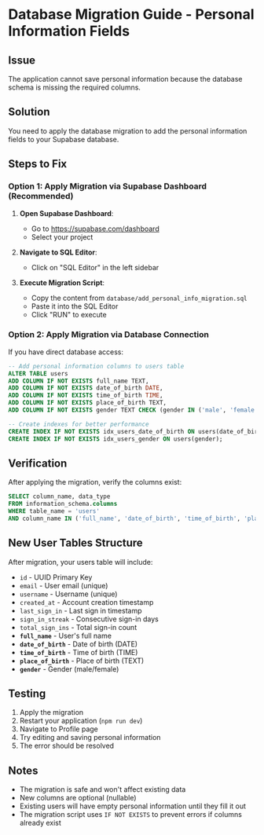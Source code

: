 # Database Migration Guide - Personal Information Fields

## Issue
The application cannot save personal information because the database schema is missing the required columns.

## Solution
You need to apply the database migration to add the personal information fields to your Supabase database.

## Steps to Fix

### Option 1: Apply Migration via Supabase Dashboard (Recommended)

1. **Open Supabase Dashboard**:
   - Go to https://supabase.com/dashboard
   - Select your project

2. **Navigate to SQL Editor**:
   - Click on "SQL Editor" in the left sidebar

3. **Execute Migration Script**:
   - Copy the content from `database/add_personal_info_migration.sql`
   - Paste it into the SQL Editor
   - Click "RUN" to execute

### Option 2: Apply Migration via Database Connection

If you have direct database access:

```sql
-- Add personal information columns to users table
ALTER TABLE users 
ADD COLUMN IF NOT EXISTS full_name TEXT,
ADD COLUMN IF NOT EXISTS date_of_birth DATE,
ADD COLUMN IF NOT EXISTS time_of_birth TIME,
ADD COLUMN IF NOT EXISTS place_of_birth TEXT,
ADD COLUMN IF NOT EXISTS gender TEXT CHECK (gender IN ('male', 'female'));

-- Create indexes for better performance
CREATE INDEX IF NOT EXISTS idx_users_date_of_birth ON users(date_of_birth);
CREATE INDEX IF NOT EXISTS idx_users_gender ON users(gender);
```

## Verification

After applying the migration, verify the columns exist:

```sql
SELECT column_name, data_type 
FROM information_schema.columns 
WHERE table_name = 'users' 
AND column_name IN ('full_name', 'date_of_birth', 'time_of_birth', 'place_of_birth', 'gender');
```

## New User Tables Structure

After migration, your users table will include:

- `id` - UUID Primary Key
- `email` - User email (unique)
- `username` - Username (unique)
- `created_at` - Account creation timestamp
- `last_sign_in` - Last sign in timestamp
- `sign_in_streak` - Consecutive sign-in days
- `total_sign_ins` - Total sign-in count
- **`full_name`** - User's full name
- **`date_of_birth`** - Date of birth (DATE)
- **`time_of_birth`** - Time of birth (TIME)
- **`place_of_birth`** - Place of birth (TEXT)
- **`gender`** - Gender (male/female)

## Testing

1. Apply the migration
2. Restart your application (`npm run dev`)
3. Navigate to Profile page
4. Try editing and saving personal information
5. The error should be resolved

## Notes

- The migration is safe and won't affect existing data
- New columns are optional (nullable)
- Existing users will have empty personal information until they fill it out
- The migration script uses `IF NOT EXISTS` to prevent errors if columns already exist